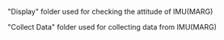 "Display" folder used for checking the attitude of IMU(MARG)

"Collect Data" folder used for collecting data from IMU(MARG)
